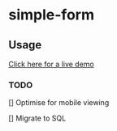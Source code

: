 # simple-form



## Usage
[Click here for a live demo](https://mellowphi.github.io/simple-form/)


### TODO
[] Optimise for mobile viewing

[] Migrate to SQL

